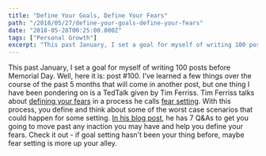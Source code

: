 ```yaml
---
title: "Define Your Goals, Define Your Fears"
path: "/2018/05/27/define-your-goals-define-your-fears"
date: "2018-05-28T00:25:00.000Z"
tags: ["Personal Growth"]
excerpt: "This past January, I set a goal for myself of writing 100 posts before Memorial Day. Well, here it is: post #100. I've learned a few things over the course of the past 5 months that will come in..."
---
```


This past January, I set a goal for myself of writing 100 posts before Memorial Day. Well, here it is: post #100. I've learned a few things over the course of the past 5 months that will come in another post, but one thing I have been pondering on is a TedTalk given by Tim Ferriss. Tim Ferriss talks about [defining your fears](https://www.youtube.com/watch?v=5J6jAC6XxAI) in a process he calls [fear setting](https://tim.blog/2017/05/15/fear-setting/). With this process, you define and think about some of the worst case scenarios that could happen for some setting. [In his blog post](https://tim.blog/2017/05/15/fear-setting/), he has 7 Q&As to get you going to move past any inaction you may have and help you define your fears. Check it out - if goal setting hasn't been your thing before, maybe fear setting is more up your alley.
